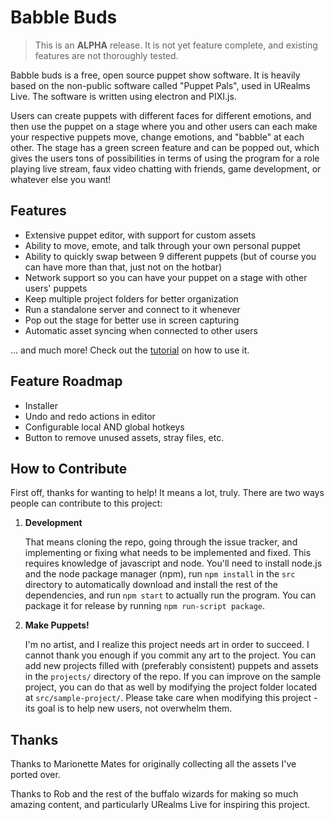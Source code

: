 # Babble Buds

> This is an **ALPHA** release. It is not yet feature complete, and existing features are not thoroughly tested. 

Babble buds is a free, open source puppet show software. It is heavily based on the non-public software called "Puppet Pals", used in URealms Live. The software is written using electron and PIXI.js.

Users can create puppets with different faces for different emotions, and then use the puppet on a stage where you and other users can each make your respective puppets move, change emotions, and "babble" at each other. The stage has a green screen feature and can be popped out, which gives the users tons of possibilities in terms of using the program for a role playing live stream, faux video chatting with friends, game development, or whatever else you want! 

## Features

- Extensive puppet editor, with support for custom assets
- Ability to move, emote, and talk through your own personal puppet
- Ability to quickly swap between 9 different puppets (but of course you can have more than that, just not on the hotbar)
- Network support so you can have your puppet on a stage with other users' puppets
- Keep multiple project folders for better organization
- Run a standalone server and connect to it whenever
- Pop out the stage for better use in screen capturing
- Automatic asset syncing when connected to other users

... and much more! Check out the [tutorial](./tutorial.md) on how to use it.

## Feature Roadmap

- Installer
- Undo and redo actions in editor
- Configurable local AND global hotkeys
- Button to remove unused assets, stray files, etc.

## How to Contribute

First off, thanks for wanting to help! It means a lot, truly. There are two ways people can contribute to this project:

1. **Development**

	That means cloning the repo, going through the issue tracker, and implementing or fixing what needs to be implemented and fixed. This requires knowledge of javascript and node. You'll need to install node.js and the node package manager (npm), run `npm install` in the `src` directory to automatically download and install the rest of the dependencies, and run `npm start` to actually run the program. You can package it for release by running `npm run-script package`. 

2. **Make Puppets!**

	I'm no artist, and I realize this project needs art in order to succeed. I cannot thank you enough if you commit any art to the project. You can add new projects filled with (preferably consistent) puppets and assets in the `projects/` directory of the repo. If you can improve on the sample project, you can do that as well by modifying the project folder located at `src/sample-project/`. Please take care when modifying this project - its goal is to help new users, not overwhelm them. 

## Thanks

Thanks to Marionette Mates for originally collecting all the assets I've ported over. 

Thanks to Rob and the rest of the buffalo wizards for making so much amazing content, and particularly URealms Live for inspiring this project. 
